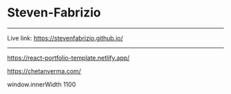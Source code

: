 
# Steven-Fabrizio
---
Live link: https://stevenfabrizio.github.io/

---
https://react-portfolio-template.netlify.app/

https://chetanverma.com/


window.innerWidth
1100
